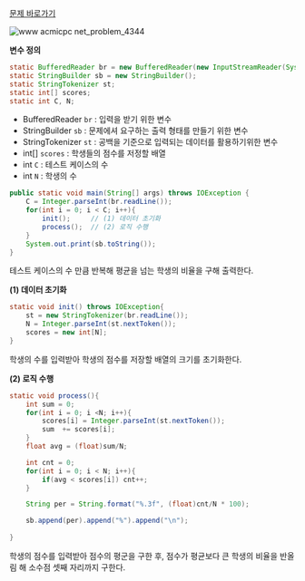 [문제 바로가기](https://www.acmicpc.net/problem/4344)

![www acmicpc net_problem_4344](https://user-images.githubusercontent.com/78605779/196458275-c131319a-f81d-408a-aa19-835c4d8c0da2.png)

**변수 정의**

```java
static BufferedReader br = new BufferedReader(new InputStreamReader(System.in));
static StringBuilder sb = new StringBuilder();
static StringTokenizer st;
static int[] scores;
static int C, N;
```

- BufferedReader `br` : 입력을 받기 위한 변수
- StringBuilder `sb` : 문제에셔 요구하는 출력 형태를 만들기 위한 변수
- StringTokenizer `st` : 공백을 기준으로 입력되는 데이터를 활용하기위한 변수
- int[] `scores` : 학생들의 점수를 저정할 배열
- int `C` : 테스트 케이스의 수
- int `N` : 학생의 수

```java
public static void main(String[] args) throws IOException {
    C = Integer.parseInt(br.readLine());
    for(int i = 0; i < C; i++){
        init();     // (1) 데이터 초기화
        process();  // (2) 로직 수행
    }
    System.out.print(sb.toString());
}
```

테스트 케이스의 수 만큼 반복해 평균을 넘는 학생의 비율을 구해 출력한다.

**(1) 데이터 초기화**

```java
static void init() throws IOException{
    st = new StringTokenizer(br.readLine());
    N = Integer.parseInt(st.nextToken());
    scores = new int[N];
}
```

학생의 수를 입력받아 학생의 점수를 저장할 배열의 크기를 초기화한다.

**(2) 로직 수행**

```java
static void process(){
    int sum = 0;
    for(int i = 0; i <N; i++){
        scores[i] = Integer.parseInt(st.nextToken());
        sum  += scores[i];
    }
    float avg = (float)sum/N;

    int cnt = 0;
    for(int i = 0; i < N; i++){
        if(avg < scores[i]) cnt++;
    }

    String per = String.format("%.3f", (float)cnt/N * 100);

    sb.append(per).append("%").append("\n");
    
}
```

학생의 점수를 입력받아 점수의 평군을 구한 후, 점수가 평균보다 큰 학생의 비율을 반올림 해 소수점 셋째 자리까지 구한다.
